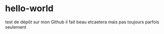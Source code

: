 # hello-world
test de dépôt sur mon Github
il fait beau etcaetera
mais pas toujours
parfois seulement
